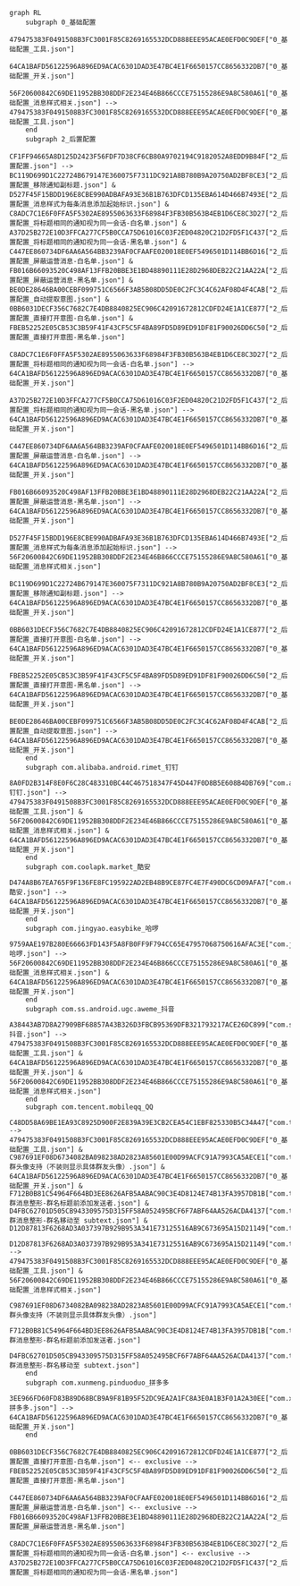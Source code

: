 ﻿``` mermaid
graph RL
	subgraph 0_基础配置
		479475383F0491508B3FC3001F85C8269165532DCD888EEE95ACAE0EFD0C9DEF["0_基础配置_工具.json"]
		64CA1BAFD56122596A896ED9ACAC6301DAD3E47BC4E1F6650157CC8656332DB7["0_基础配置_开关.json"]
		56F20600842C69DE11952BB308DDF2E234E46B866CCCE75155286E9A8C580A61["0_基础配置_消息样式相关.json"] --> 479475383F0491508B3FC3001F85C8269165532DCD888EEE95ACAE0EFD0C9DEF["0_基础配置_工具.json"]
	end
	subgraph 2_后置配置
		CF1FF94665A8D125D2423F56FDF7D38CF6CB80A9702194C9182052A8EDD9B84F["2_后置配置.json"] --> BC119D699D1C22724B679147E360075F7311DC921A8B780B9A20750AD2BF8CE3["2_后置配置_移除通知副标题.json"] & D527F45F15BDD196E8CBE990ADBAFA93E36B1B763DFCD135EBA614D466B7493E["2_后置配置_消息样式为每条消息添加起始标识.json"] & C8ADC7C1E6F0FFA5F5302AE8955063633F68984F3FB30B563B4EB1D6CE8C3D27["2_后置配置_将标题相同的通知视为同一会话-白名单.json"] & A37D25B272E10D3FFCA277CF5B0CCA75D61016C03F2ED04820C21D2FD5F1C437["2_后置配置_将标题相同的通知视为同一会话-黑名单.json"] & C447EE860734DF6AA6A564BB3239AF0CFAAFE020018E0EF5496501D114BB6D16["2_后置配置_屏蔽运营消息-白名单.json"] & FB016B66093520C498AF13FFB20BBE3E1BD48890111E28D2968DEB22C21AA22A["2_后置配置_屏蔽运营消息-黑名单.json"] & BE0DE28646BA00CEBF099751C6566F3AB5B08DD5DE0C2FC3C4C62AF08D4F4CAB["2_后置配置_自动提取意图.json"] & 0BB6031DECF356C7682C7E4DB8840825EC906C42091672812CDFD24E1A1CE877["2_后置配置_直接打开意图-白名单.json"] & FBEB52252E05CB53C3B59F41F43CF5C5F4BA89FD5D89ED91DF81F90026DD6C50["2_后置配置_直接打开意图-黑名单.json"]
		C8ADC7C1E6F0FFA5F5302AE8955063633F68984F3FB30B563B4EB1D6CE8C3D27["2_后置配置_将标题相同的通知视为同一会话-白名单.json"] --> 64CA1BAFD56122596A896ED9ACAC6301DAD3E47BC4E1F6650157CC8656332DB7["0_基础配置_开关.json"]
		A37D25B272E10D3FFCA277CF5B0CCA75D61016C03F2ED04820C21D2FD5F1C437["2_后置配置_将标题相同的通知视为同一会话-黑名单.json"] --> 64CA1BAFD56122596A896ED9ACAC6301DAD3E47BC4E1F6650157CC8656332DB7["0_基础配置_开关.json"]
		C447EE860734DF6AA6A564BB3239AF0CFAAFE020018E0EF5496501D114BB6D16["2_后置配置_屏蔽运营消息-白名单.json"] --> 64CA1BAFD56122596A896ED9ACAC6301DAD3E47BC4E1F6650157CC8656332DB7["0_基础配置_开关.json"]
		FB016B66093520C498AF13FFB20BBE3E1BD48890111E28D2968DEB22C21AA22A["2_后置配置_屏蔽运营消息-黑名单.json"] --> 64CA1BAFD56122596A896ED9ACAC6301DAD3E47BC4E1F6650157CC8656332DB7["0_基础配置_开关.json"]
		D527F45F15BDD196E8CBE990ADBAFA93E36B1B763DFCD135EBA614D466B7493E["2_后置配置_消息样式为每条消息添加起始标识.json"] --> 56F20600842C69DE11952BB308DDF2E234E46B866CCCE75155286E9A8C580A61["0_基础配置_消息样式相关.json"]
		BC119D699D1C22724B679147E360075F7311DC921A8B780B9A20750AD2BF8CE3["2_后置配置_移除通知副标题.json"] --> 64CA1BAFD56122596A896ED9ACAC6301DAD3E47BC4E1F6650157CC8656332DB7["0_基础配置_开关.json"]
		0BB6031DECF356C7682C7E4DB8840825EC906C42091672812CDFD24E1A1CE877["2_后置配置_直接打开意图-白名单.json"] --> 64CA1BAFD56122596A896ED9ACAC6301DAD3E47BC4E1F6650157CC8656332DB7["0_基础配置_开关.json"]
		FBEB52252E05CB53C3B59F41F43CF5C5F4BA89FD5D89ED91DF81F90026DD6C50["2_后置配置_直接打开意图-黑名单.json"] --> 64CA1BAFD56122596A896ED9ACAC6301DAD3E47BC4E1F6650157CC8656332DB7["0_基础配置_开关.json"]
		BE0DE28646BA00CEBF099751C6566F3AB5B08DD5DE0C2FC3C4C62AF08D4F4CAB["2_后置配置_自动提取意图.json"] --> 64CA1BAFD56122596A896ED9ACAC6301DAD3E47BC4E1F6650157CC8656332DB7["0_基础配置_开关.json"]
	end
	subgraph com.alibaba.android.rimet_钉钉
		8A0FD2B314F8E0F6C28C483310BC44C467518347F45D447F0D8B5E608B4DB769["com.alibaba.android.rimet_钉钉.json"] --> 479475383F0491508B3FC3001F85C8269165532DCD888EEE95ACAE0EFD0C9DEF["0_基础配置_工具.json"] & 56F20600842C69DE11952BB308DDF2E234E46B866CCCE75155286E9A8C580A61["0_基础配置_消息样式相关.json"] & 64CA1BAFD56122596A896ED9ACAC6301DAD3E47BC4E1F6650157CC8656332DB7["0_基础配置_开关.json"]
	end
	subgraph com.coolapk.market_酷安
		D474A8B67EA765F9F136FE8FC195922AD2EB48B9CE87FC4E7F490DC6CD09AFA7["com.coolapk.market_酷安.json"] --> 64CA1BAFD56122596A896ED9ACAC6301DAD3E47BC4E1F6650157CC8656332DB7["0_基础配置_开关.json"]
	end
	subgraph com.jingyao.easybike_哈啰
		9759AAE197B280E66663FD143F5A8FB0FF9F794CC65E47957068750616AFAC3E["com.jingyao.easybike_哈啰.json"] --> 56F20600842C69DE11952BB308DDF2E234E46B866CCCE75155286E9A8C580A61["0_基础配置_消息样式相关.json"] & 64CA1BAFD56122596A896ED9ACAC6301DAD3E47BC4E1F6650157CC8656332DB7["0_基础配置_开关.json"]
	end
	subgraph com.ss.android.ugc.aweme_抖音
		A38443AB7D8A27909BF68857A43B326D3FBCB95369DFB321793217ACE26DC899["com.ss.android.ugc.aweme_抖音.json"] --> 479475383F0491508B3FC3001F85C8269165532DCD888EEE95ACAE0EFD0C9DEF["0_基础配置_工具.json"] & 64CA1BAFD56122596A896ED9ACAC6301DAD3E47BC4E1F6650157CC8656332DB7["0_基础配置_开关.json"] & 56F20600842C69DE11952BB308DDF2E234E46B866CCCE75155286E9A8C580A61["0_基础配置_消息样式相关.json"]
	end
	subgraph com.tencent.mobileqq_QQ
		C48DD58A69BE1EA93C8925D900F2E839A39E3CB2CEA54C1EBF825330B5C34A47["com.tencent.mobileqq_QQ.json"] --> 479475383F0491508B3FC3001F85C8269165532DCD888EEE95ACAE0EFD0C9DEF["0_基础配置_工具.json"] & C987691EF08D6734082BA098238AD2823A85601E00D99ACFC91A7993CA5AECE1["com.tencent.mobileqq_QQ_群头像支持（不装则显示具体群友头像）.json"] & 64CA1BAFD56122596A896ED9ACAC6301DAD3E47BC4E1F6650157CC8656332DB7["0_基础配置_开关.json"] & F712B0B81C54964F664BD3EE8626AFB5AABAC90C3E4D8124E74B13FA3957DB1B["com.tencent.mobileqq_QQ_群消息整形-群名标题前添加发送者.json"] & D4FBC62701D505CB943309575D315FF58A052495BCF6F7ABF64AA526ACDA4137["com.tencent.mobileqq_QQ_群消息整形-群名移动至 subtext.json"] & D12D87813F6268AD3A037397B929B953A341E73125516AB9C673695A15D21149["com.tencent.mobileqq_QQ_MessagingStyle.json"]
		D12D87813F6268AD3A037397B929B953A341E73125516AB9C673695A15D21149["com.tencent.mobileqq_QQ_MessagingStyle.json"] --> 479475383F0491508B3FC3001F85C8269165532DCD888EEE95ACAE0EFD0C9DEF["0_基础配置_工具.json"] & 56F20600842C69DE11952BB308DDF2E234E46B866CCCE75155286E9A8C580A61["0_基础配置_消息样式相关.json"]
		C987691EF08D6734082BA098238AD2823A85601E00D99ACFC91A7993CA5AECE1["com.tencent.mobileqq_QQ_群头像支持（不装则显示具体群友头像）.json"]
		F712B0B81C54964F664BD3EE8626AFB5AABAC90C3E4D8124E74B13FA3957DB1B["com.tencent.mobileqq_QQ_群消息整形-群名标题前添加发送者.json"]
		D4FBC62701D505CB943309575D315FF58A052495BCF6F7ABF64AA526ACDA4137["com.tencent.mobileqq_QQ_群消息整形-群名移动至 subtext.json"]
	end
	subgraph com.xunmeng.pinduoduo_拼多多
		3EE966FD60FD83B89D68BCB9A9F81B95F52DC9EA2A1FC8A3E0A1B3F01A2A30EE["com.xunmeng.pinduoduo_拼多多.json"] --> 64CA1BAFD56122596A896ED9ACAC6301DAD3E47BC4E1F6650157CC8656332DB7["0_基础配置_开关.json"]
	end
	0BB6031DECF356C7682C7E4DB8840825EC906C42091672812CDFD24E1A1CE877["2_后置配置_直接打开意图-白名单.json"] <-- exclusive --> FBEB52252E05CB53C3B59F41F43CF5C5F4BA89FD5D89ED91DF81F90026DD6C50["2_后置配置_直接打开意图-黑名单.json"]
	C447EE860734DF6AA6A564BB3239AF0CFAAFE020018E0EF5496501D114BB6D16["2_后置配置_屏蔽运营消息-白名单.json"] <-- exclusive --> FB016B66093520C498AF13FFB20BBE3E1BD48890111E28D2968DEB22C21AA22A["2_后置配置_屏蔽运营消息-黑名单.json"]
	C8ADC7C1E6F0FFA5F5302AE8955063633F68984F3FB30B563B4EB1D6CE8C3D27["2_后置配置_将标题相同的通知视为同一会话-白名单.json"] <-- exclusive --> A37D25B272E10D3FFCA277CF5B0CCA75D61016C03F2ED04820C21D2FD5F1C437["2_后置配置_将标题相同的通知视为同一会话-黑名单.json"]
```